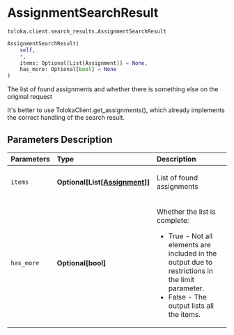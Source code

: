 # AssignmentSearchResult
`toloka.client.search_results.AssignmentSearchResult`

```python
AssignmentSearchResult(
    self,
    *,
    items: Optional[List[Assignment]] = None,
    has_more: Optional[bool] = None
)
```

The list of found assignments and whether there is something else on the original request


It's better to use TolokaClient.get_assignments(), which already implements the correct handling of the search result.

## Parameters Description

| Parameters | Type | Description |
| :----------| :----| :-----------|
`items`|**Optional\[List\[[Assignment](toloka.client.assignment.Assignment.md)\]\]**|<p>List of found assignments</p>
`has_more`|**Optional\[bool\]**|<p>Whether the list is complete:<ul><li>True - Not all elements are included in the output due to restrictions in the limit parameter.</li><li>False - The output lists all the items.</li></ul></p>
